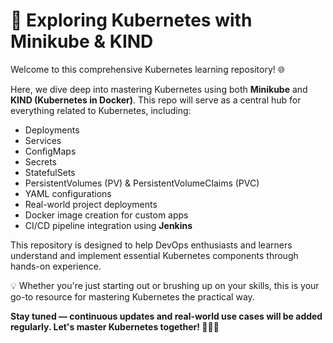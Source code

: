 # 🚀 Exploring Kubernetes with Minikube & KIND

Welcome to this comprehensive Kubernetes learning repository! 🌐

Here, we dive deep into mastering Kubernetes using both **Minikube** and **KIND (Kubernetes in Docker)**. This repo will serve as a central hub for everything related to Kubernetes, including:

- Deployments
- Services
- ConfigMaps
- Secrets
- StatefulSets
- PersistentVolumes (PV) & PersistentVolumeClaims (PVC)
- YAML configurations
- Real-world project deployments
- Docker image creation for custom apps
- CI/CD pipeline integration using **Jenkins**

This repository is designed to help DevOps enthusiasts and learners understand and implement essential Kubernetes components through hands-on experience.

💡 Whether you're just starting out or brushing up on your skills, this is your go-to resource for mastering Kubernetes the practical way.

**Stay tuned — continuous updates and real-world use cases will be added regularly. Let's master Kubernetes together! 🔧🐳🚀**
